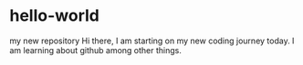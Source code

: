 # hello-world
my new repository
Hi there, I am starting on my new coding journey today.  I am learning about github among other things.
